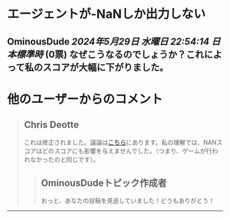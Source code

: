 # エージェントが-NaNしか出力しない

**OminousDude** *2024年5月29日 水曜日 22:54:14 日本標準時* (0票)
なぜこうなるのでしょうか？これによって私のスコアが大幅に下がりました。
---
# 他のユーザーからのコメント
> ## Chris Deotte
> 
> これは修正されました。議論は[こちら](https://www.kaggle.com/competitions/llm-20-questions/discussion/508278)にあります。私の理解では、NANスコアはどのスコアにも影響を与えませんでした。（つまり、ゲームが行われなかったのと同じです）。
> 
> 
> 
> > ## OminousDudeトピック作成者
> > 
> > おっと、あなたの投稿を見逃していました！どうもありがとう！
> > 
> > 
> > 
---

